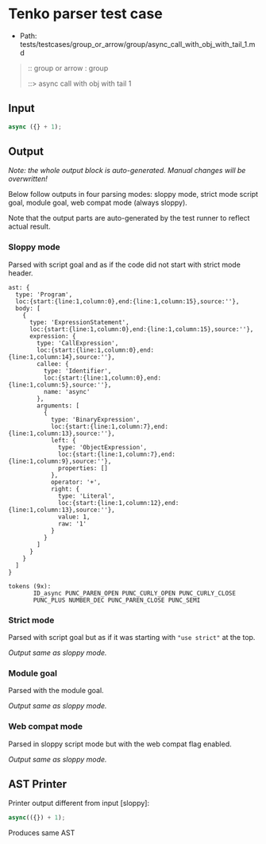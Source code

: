 # Tenko parser test case

- Path: tests/testcases/group_or_arrow/group/async_call_with_obj_with_tail_1.md

> :: group or arrow : group
>
> ::> async call with obj with tail 1

## Input

`````js
async ({} + 1);
`````

## Output

_Note: the whole output block is auto-generated. Manual changes will be overwritten!_

Below follow outputs in four parsing modes: sloppy mode, strict mode script goal, module goal, web compat mode (always sloppy).

Note that the output parts are auto-generated by the test runner to reflect actual result.

### Sloppy mode

Parsed with script goal and as if the code did not start with strict mode header.

`````
ast: {
  type: 'Program',
  loc:{start:{line:1,column:0},end:{line:1,column:15},source:''},
  body: [
    {
      type: 'ExpressionStatement',
      loc:{start:{line:1,column:0},end:{line:1,column:15},source:''},
      expression: {
        type: 'CallExpression',
        loc:{start:{line:1,column:0},end:{line:1,column:14},source:''},
        callee: {
          type: 'Identifier',
          loc:{start:{line:1,column:0},end:{line:1,column:5},source:''},
          name: 'async'
        },
        arguments: [
          {
            type: 'BinaryExpression',
            loc:{start:{line:1,column:7},end:{line:1,column:13},source:''},
            left: {
              type: 'ObjectExpression',
              loc:{start:{line:1,column:7},end:{line:1,column:9},source:''},
              properties: []
            },
            operator: '+',
            right: {
              type: 'Literal',
              loc:{start:{line:1,column:12},end:{line:1,column:13},source:''},
              value: 1,
              raw: '1'
            }
          }
        ]
      }
    }
  ]
}

tokens (9x):
       ID_async PUNC_PAREN_OPEN PUNC_CURLY_OPEN PUNC_CURLY_CLOSE
       PUNC_PLUS NUMBER_DEC PUNC_PAREN_CLOSE PUNC_SEMI
`````

### Strict mode

Parsed with script goal but as if it was starting with `"use strict"` at the top.

_Output same as sloppy mode._

### Module goal

Parsed with the module goal.

_Output same as sloppy mode._

### Web compat mode

Parsed in sloppy script mode but with the web compat flag enabled.

_Output same as sloppy mode._

## AST Printer

Printer output different from input [sloppy]:

````js
async(({}) + 1);
````

Produces same AST
